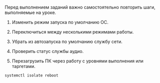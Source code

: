 Перед выполнением заданий важно самостоятельно повторить шаги, выполняемые на уроке.

1) Изменить режим запуска по умолчанию ОС.

2) Переключиться между несколькими режимами работы.

3) Убрать из автозапуска по умолчанию службу сети.

4) Проверить статус службы аудио.

5) Перезагрузить ПК через работу с уровнями выполнения или таргетами.
```
systemctl isolate reboot
```
